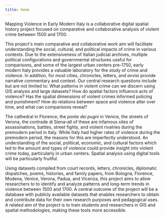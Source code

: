 ```yaml
---
title: Home
---
```


<p class="fs-4 lede">Mapping Violence in Early Modern Italy is a collaborative digital spatial history project focused on comparative and collaborative analysis of violent crime between 1500 and 1700.</p>

This project's main comparative and collaborative work aim will facilitate understanding the social, cultural, and political impacts of crime in various contexts. Due to the extensiveness of Italian judicial archives, multiple political configurations and governmental structures useful for comparisons, and some of the largest urban centers pre-1750, early modern Italy provides a valuable laboratory for the study of crime and violence. In addition, for most cities, chronicles, letters, and <i> avvisi </i> provide narrative commentary and context. Our central research questions include but are not limited to: What patterns in violent crime can we discern using GIS analysis and large datasets? How do spatial factors influence acts of violence? Has the spatial dimensions of violent crimes informed policing and punishment? How do relations between space and violence alter over time, and what can comparisons reveal?

The cathedral in Florence, the <i> ponte dei pugni </i> in Venice, the streets of Verona, the contrade di Siena–all of these are infamous sites of assassinations, battles, street fights, and violent rivalries during the premodern period in Italy. While Italy had higher rates of violence during the premodern period, the reasons for this are imperfectly understood. An understanding of the social, political, economic, and cultural factors which led to the amount and types of violence could provide insight into violent crime today, particularly in urban centers. Spatial analysis using digital tools will be particularly fruitful.

Using datasets compiled from court records, letters, chronicles, diplomatic dispatches, poems, histories, and family papers, from Bologna, Florence, Modena, Venice, Verona, Padua, and Vicenza, this project aims to allow researchers to to identify and analyze patterns and long-term trends in violence between 1500 and 1700. A central outcome of the project will be a database with publicly available datasets that enables researchers to obtain and contribute data for their own research purposes and pedagogical uses. A related aim of the project is to train students and researchers in GIS and spatial methodologies, making these tools more accessible.
